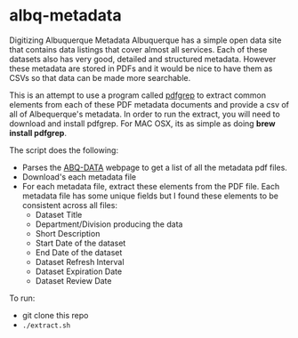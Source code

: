 # albq-metadata
Digitizing Albuquerque Metadata
Albuquerque has a simple open data site that contains data listings that cover almost all services. Each of these datasets also has very good, detailed and structured metadata. However these metadata are stored in PDFs and it would be nice to have them as CSVs so that data can be made more searchable. 

This is an attempt to use a program called [pdfgrep](https://pdfgrep.org) to extract common elements from each of these PDF metadata documents and provide a csv of all of Albequerque's metadata. In order to run the extract, you will need to download and install pdfgrep. 
For MAC OSX, its as simple as doing **brew install pdfgrep**.

The script does the following:

* Parses the [ABQ-DATA](https://www.cabq.gov/abq-data/) webpage to get a list of all the metadata pdf files.
* Download's each metadata file
* For each metadata file, extract these elements from the PDF file. Each metadata file has some unique fields but I found these elements to be consistent across all files:
  * Dataset Title
  * Department/Division producing the data
  * Short Description
  * Start Date of the dataset
  * End Date of the dataset
  * Dataset Refresh Interval
  * Dataset Expiration Date
  * Dataset Review Date

To run:
* git clone this repo
* `./extract.sh`
